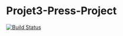 # Projet3-Press-Project

[![Build Status](https://travis-ci.com/lwolf83/Project3---Press-Project.svg?branch=master)](https://travis-ci.com/lwolf83/Project3---Press-Project)
